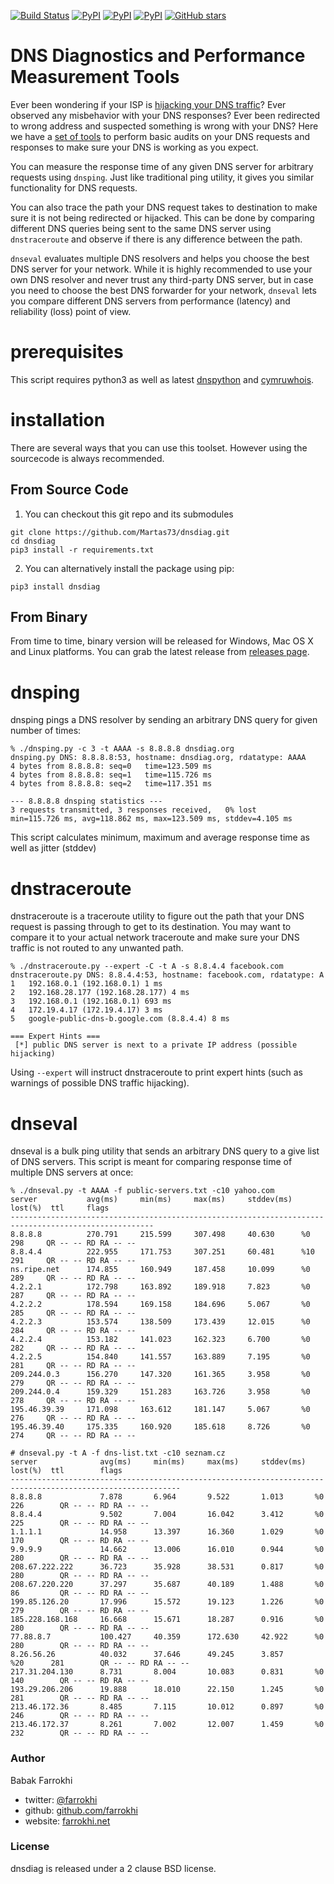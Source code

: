 [![Build Status](https://travis-ci.org/farrokhi/dnsdiag.svg)](https://travis-ci.org/farrokhi/dnsdiag) [![PyPI](https://img.shields.io/pypi/v/dnsdiag.svg?maxAge=8600)](https://pypi.python.org/pypi/dnsdiag/) [![PyPI](https://img.shields.io/pypi/l/dnsdiag.svg?maxAge=8600)]() [![PyPI](https://img.shields.io/pypi/pyversions/dnsdiag.svg?maxAge=8600)]() [![GitHub stars](https://img.shields.io/github/stars/farrokhi/dnsdiag.svg?style=social&label=Star&maxAge=8600)](https://github.com/farrokhi/dnsdiag/stargazers)

DNS Diagnostics and Performance Measurement Tools
==================================================

Ever been wondering if your ISP is [hijacking your DNS traffic](https://medium.com/decentralize-today/is-your-isp-hijacking-your-dns-traffic-f3eb7ccb0ee7)? Ever observed any
misbehavior with your DNS responses? Ever been redirected to wrong address and
suspected something is wrong with your DNS? Here we have a [set of tools](http://github.com/farrokhi/dnsdiag) to
perform basic audits on your DNS requests and responses to make sure your DNS is
working as you expect.

You can measure the response time of any given DNS server for arbitrary requests
using `dnsping`. Just like traditional ping utility, it gives you similar
functionality for DNS requests.

You can also trace the path your DNS request takes to destination to make sure
it is not being redirected or hijacked. This can be done by comparing different
DNS queries being sent to the same DNS server using `dnstraceroute` and observe
if there is any difference between the path.

`dnseval` evaluates multiple DNS resolvers and helps you choose the best DNS
server for your network. While it is highly recommended to use your own DNS
resolver and never trust any third-party DNS server, but in case you need to
choose the best DNS forwarder for your network, `dnseval` lets you compare
different DNS servers from performance (latency) and reliability (loss) point
of view.

# prerequisites
This script requires python3 as well as latest
[dnspython](http://www.dnspython.org/) and
[cymruwhois](https://pythonhosted.org/cymruwhois/).

# installation

There are several ways that you can use this toolset. However using the sourcecode is always recommended.

## From Source Code

1. You can checkout this git repo and its submodules

```
git clone https://github.com/Martas73/dnsdiag.git
cd dnsdiag
pip3 install -r requirements.txt
```

2. You can alternatively install the package using pip:

```
pip3 install dnsdiag
```

## From Binary

From time to time, binary version will be released for Windows, Mac OS X and Linux platforms. You can grab the latest release from [releases page](https://github.com/Martas73/dnsdiag/releases).

# dnsping
dnsping pings a DNS resolver by sending an arbitrary DNS query for given number
of times:
```
% ./dnsping.py -c 3 -t AAAA -s 8.8.8.8 dnsdiag.org
dnsping.py DNS: 8.8.8.8:53, hostname: dnsdiag.org, rdatatype: AAAA
4 bytes from 8.8.8.8: seq=0   time=123.509 ms
4 bytes from 8.8.8.8: seq=1   time=115.726 ms
4 bytes from 8.8.8.8: seq=2   time=117.351 ms

--- 8.8.8.8 dnsping statistics ---
3 requests transmitted, 3 responses received,   0% lost
min=115.726 ms, avg=118.862 ms, max=123.509 ms, stddev=4.105 ms
```
This script calculates minimum, maximum and average response time as well as
jitter (stddev)

# dnstraceroute
dnstraceroute is a traceroute utility to figure out the path that your DNS
request is passing through to get to its destination. You may want to compare
it to your actual network traceroute and make sure your DNS traffic is not
routed to any unwanted path.

```
% ./dnstraceroute.py --expert -C -t A -s 8.8.4.4 facebook.com
dnstraceroute.py DNS: 8.8.4.4:53, hostname: facebook.com, rdatatype: A
1	192.168.0.1 (192.168.0.1) 1 ms
2	192.168.28.177 (192.168.28.177) 4 ms
3	192.168.0.1 (192.168.0.1) 693 ms
4	172.19.4.17 (172.19.4.17) 3 ms
5	google-public-dns-b.google.com (8.8.4.4) 8 ms

=== Expert Hints ===
 [*] public DNS server is next to a private IP address (possible hijacking)
```

Using `--expert` will instruct dnstraceroute to print expert hints (such as warnings of possible DNS traffic hijacking).

# dnseval
dnseval is a bulk ping utility that sends an arbitrary DNS query to a give list
of DNS servers. This script is meant for comparing response time of multiple
DNS servers at once:
```
% ./dnseval.py -t AAAA -f public-servers.txt -c10 yahoo.com
server           avg(ms)     min(ms)     max(ms)     stddev(ms)  lost(%)  ttl     flags
------------------------------------------------------------------------------------------------------
8.8.8.8          270.791     215.599     307.498     40.630      %0       298     QR -- -- RD RA -- --
8.8.4.4          222.955     171.753     307.251     60.481      %10      291     QR -- -- RD RA -- --
ns.ripe.net      174.855     160.949     187.458     10.099      %0       289     QR -- -- RD RA -- --
4.2.2.1          172.798     163.892     189.918     7.823       %0       287     QR -- -- RD RA -- --
4.2.2.2          178.594     169.158     184.696     5.067       %0       285     QR -- -- RD RA -- --
4.2.2.3          153.574     138.509     173.439     12.015      %0       284     QR -- -- RD RA -- --
4.2.2.4          153.182     141.023     162.323     6.700       %0       282     QR -- -- RD RA -- --
4.2.2.5          154.840     141.557     163.889     7.195       %0       281     QR -- -- RD RA -- --
209.244.0.3      156.270     147.320     161.365     3.958       %0       279     QR -- -- RD RA -- --
209.244.0.4      159.329     151.283     163.726     3.958       %0       278     QR -- -- RD RA -- --
195.46.39.39     171.098     163.612     181.147     5.067       %0       276     QR -- -- RD RA -- --
195.46.39.40     175.335     160.920     185.618     8.726       %0       274     QR -- -- RD RA -- --
```
```
# dnseval.py -t A -f dns-list.txt -c10 seznam.cz
server              avg(ms)     min(ms)     max(ms)     stddev(ms)  lost(%)  ttl        flags
------------------------------------------------------------------------------------------------------------
8.8.8.8             7.878       6.964       9.522       1.013       %0       226        QR -- -- RD RA -- --
8.8.4.4             9.502       7.004       16.042      3.412       %0       225        QR -- -- RD RA -- --
1.1.1.1             14.958      13.397      16.360      1.029       %0       170        QR -- -- RD RA -- --
9.9.9.9             14.662      13.006      16.010      0.944       %0       280        QR -- -- RD RA -- --
208.67.222.222      36.723      35.928      38.531      0.817       %0       280        QR -- -- RD RA -- --
208.67.220.220      37.297      35.687      40.189      1.488       %0       86         QR -- -- RD RA -- --
199.85.126.20       17.996      15.572      19.123      1.226       %0       279        QR -- -- RD RA -- --
185.228.168.168     16.668      15.671      18.287      0.916       %0       280        QR -- -- RD RA -- --
77.88.8.7           100.427     40.359      172.630     42.922      %0       280        QR -- -- RD RA -- --
8.26.56.26          40.032      37.646      49.245      3.857       %20      281        QR -- -- RD RA -- --
217.31.204.130      8.731       8.004       10.083      0.831       %0       140        QR -- -- RD RA -- --
193.29.206.206      19.888      18.010      22.150      1.245       %0       281        QR -- -- RD RA -- --
213.46.172.36       8.485       7.115       10.012      0.897       %0       246        QR -- -- RD RA -- --
213.46.172.37       8.261       7.002       12.007      1.459       %0       232        QR -- -- RD RA -- --
```

### Author

Babak Farrokhi 

- twitter: [@farrokhi](https://twitter.com/farrokhi)
- github: [github.com/farrokhi](https://github.com/farrokhi/)
- website: [farrokhi.net](https://farrokhi.net/)


### License

dnsdiag is released under a 2 clause BSD license.

